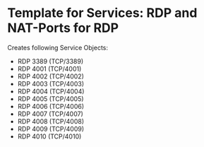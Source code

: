 # Template for Services: RDP and NAT-Ports for RDP
Creates following Service Objects:
* RDP 3389 (TCP/3389)
* RDP 4001 (TCP/4001)
* RDP 4002 (TCP/4002)
* RDP 4003 (TCP/4003)
* RDP 4004 (TCP/4004)
* RDP 4005 (TCP/4005)
* RDP 4006 (TCP/4006)
* RDP 4007 (TCP/4007)
* RDP 4008 (TCP/4008)
* RDP 4009 (TCP/4009)
* RDP 4010 (TCP/4010)
